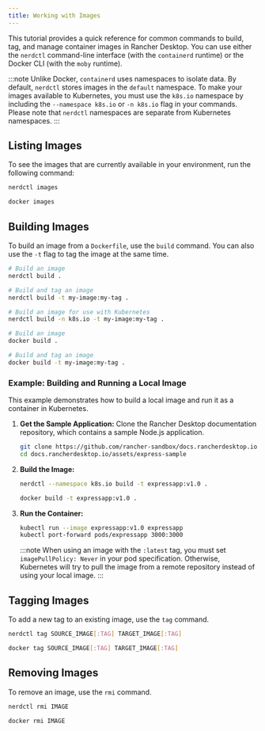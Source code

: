 ```yaml
---
title: Working with Images
---
```


<head>
  <link rel="canonical" href="https://docs.rancherdesktop.io/tutorials/working-with-images"/>
</head>

This tutorial provides a quick reference for common commands to build, tag, and manage container images in Rancher Desktop. You can use either the `nerdctl` command-line interface (with the `containerd` runtime) or the Docker CLI (with the `moby` runtime).

:::note
Unlike Docker, `containerd` uses namespaces to isolate data. By default, `nerdctl` stores images in the `default` namespace. To make your images available to Kubernetes, you must use the `k8s.io` namespace by including the `--namespace k8s.io` or `-n k8s.io` flag in your commands. Please note that `nerdctl` namespaces are separate from Kubernetes namespaces.
:::

## Listing Images

To see the images that are currently available in your environment, run the following command:

<Tabs groupId="container-runtime">
<TabItem value="nerdctl" default>

```bash
nerdctl images
```

</TabItem>
<TabItem value="docker">

```bash
docker images
```

</TabItem>
</Tabs>

## Building Images

To build an image from a `Dockerfile`, use the `build` command. You can also use the `-t` flag to tag the image at the same time.

<Tabs groupId="container-runtime">
<TabItem value="nerdctl" default>

```bash
# Build an image
nerdctl build .

# Build and tag an image
nerdctl build -t my-image:my-tag .

# Build an image for use with Kubernetes
nerdctl build -n k8s.io -t my-image:my-tag .
```

</TabItem>
<TabItem value="docker">

```bash
# Build an image
docker build .

# Build and tag an image
docker build -t my-image:my-tag .
```

</TabItem>
</Tabs>

### Example: Building and Running a Local Image

This example demonstrates how to build a local image and run it as a container in Kubernetes.

1.  **Get the Sample Application:**
    Clone the Rancher Desktop documentation repository, which contains a sample Node.js application.

    ```bash
    git clone https://github.com/rancher-sandbox/docs.rancherdesktop.io.git
    cd docs.rancherdesktop.io/assets/express-sample
    ```

2.  **Build the Image:**

    <Tabs groupId="container-runtime">
    <TabItem value="nerdctl" default>

    ```bash
    nerdctl --namespace k8s.io build -t expressapp:v1.0 .
    ```

    </TabItem>
    <TabItem value="docker">

    ```bash
    docker build -t expressapp:v1.0 .
    ```

    </TabItem>
    </Tabs>

3.  **Run the Container:**

    ```bash
    kubectl run --image expressapp:v1.0 expressapp
    kubectl port-forward pods/expressapp 3000:3000
    ```

    :::note
    When using an image with the `:latest` tag, you must set `imagePullPolicy: Never` in your pod specification. Otherwise, Kubernetes will try to pull the image from a remote repository instead of using your local image.
    :::

## Tagging Images

To add a new tag to an existing image, use the `tag` command.

<Tabs groupId="container-runtime">
<TabItem value="nerdctl" default>

```bash
nerdctl tag SOURCE_IMAGE[:TAG] TARGET_IMAGE[:TAG]
```

</TabItem>
<TabItem value="docker">

```bash
docker tag SOURCE_IMAGE[:TAG] TARGET_IMAGE[:TAG]
```

</TabItem>
</Tabs>

## Removing Images

To remove an image, use the `rmi` command.

<Tabs groupId="container-runtime">
<TabItem value="nerdctl" default>

```bash
nerdctl rmi IMAGE
```

</TabItem>
<TabItem value="docker">

```bash
docker rmi IMAGE
```

</TabItem>
</Tabs>